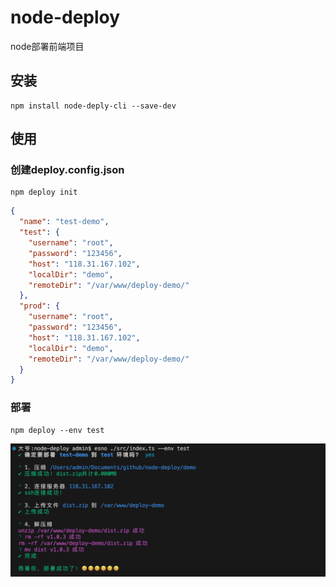 # node-deploy

node部署前端项目

## 安装

```node
npm install node-deply-cli --save-dev
```

## 使用

### 创建deploy.config.json

```node
npm deploy init
```

```json
{
  "name": "test-demo",
  "test": {
    "username": "root",
    "password": "123456",
    "host": "118.31.167.102",
    "localDir": "demo",
    "remoteDir": "/var/www/deploy-demo/"
  },
  "prod": {
    "username": "root",
    "password": "123456",
    "host": "118.31.167.102",
    "localDir": "demo",
    "remoteDir": "/var/www/deploy-demo/"
  }
}
```

### 部署

```node
npm deploy --env test
```
![部署](./images/deploy.png)





